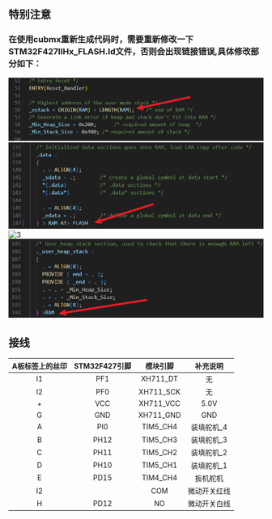## **特别注意** 
### 在使用cubmx重新生成代码时，需要重新修改一下STM32F427IIHx_FLASH.ld文件，否则会出现链接错误,具体修改部分如下：
![1](./pictures/RAM栈段地址.png)
![2](./pictures/RAM数据段.png)
![3](./pictures/RAM%20.bss段.png)
![4](./pictures/RAM堆栈分配.png )


## 接线 
 
| A板标签上的丝印   |    STM32F427引脚   |      模块引脚    |      补充说明    |
|:-----------------:|:------------------:|:----------------:|:--------------:|
|        I1         |         PF1        |    XH711_DT      |    无           |
|        I2         |         PF0        |    XH711_SCK     |    无          |
|         +         |         VCC        |    XH711_VCC     |    5.0V       |
|         G         |         GND        |    XH711_GND     |   GND        |
|        A          |         PI0         |    TIM5_CH4      |   装填舵机_4    |
|        B         |         PH12        |    TIM5_CH3     |   装填舵机_3    |
|         C         |        PH11        |    TIM5_CH2     |   装填舵机_2    |
|         D         |        PH10        |    TIM5_CH1     |   装填舵机_1    |
|         E         |        PD15        |    TIM4_CH4     |   扳机舵机    |
|        I2         |                    |     COM         |   微动开关红线    |
|        H         |           PD12         |     NO         |   微动开关白线    |